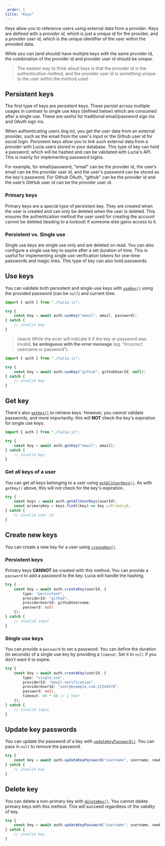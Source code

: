 ```yaml
---
_order: 1
title: "Keys"
---
```


Keys allow you to reference users using external data from a _provider_. Keys are defined with a _provider id_, which is just a unique id for the provider, and a _provider user id_, which is the unique identifier of the user within the provided data.

While you can (and should) have multiple keys with the same provider id, the combination of the provider id and provider user id should be unique.

> The easiest way to think about keys is that the provider id is the authentication method, and the provider user id is something unique to the user within the method used.

## Persistent keys

The first type of keys are persistent keys. These persist across multiple usages in contrast to single use keys (defined below) which are consumed after a single use. These are useful for traditional email/password sign ins and OAuth sign ins.

When authenticating users (log in), you get the user data from an external provider, such as the email from the user's input or the Github user id for social login. Persistent keys allow you to link such external data from a _provider_ with Lucia users stored in your database. This type of key can hold a password, which will be hashed and can be validated with Lucia's API. This is mainly for implementing password logins.

For example, for email/password, "email" can be the provider id, the user’s email can be the provider user id, and the user's password can be stored as the key's password. For Github OAuth, "github" can be the provider id and the user’s GitHub user id can be the provider user id.

### Primary keys

Primary keys are a special type of persistent key. They are created when the user is created and can only be deleted when the user is deleted. This ensures the authentication method the user used for creating the account cannot be deleted (leading to a lockout) if someone else gains access to it.

### Persistent vs. Single use

Single use keys are single use only and are deleted on read. You can also configure a single use key to expire after a set duration of time. This is useful for implementing single use verification tokens for one-time passwords and magic links. This type of key can also hold passwords.

## Use keys

You can validate both persistent and single-use keys with [`useKey()`](/reference/api/auth#usekey) using the provided password (can be `null`) and current time.

```ts
import { auth } from "./lucia.js";

try {
	const key = await auth.useKey("email", email, password);
} catch {
	// invalid key
}
```

> (warn) While the error will indicate it if the key or password was invalid, **be ambiguous with the error message** (eg. "Incorrect username or password").

```ts
import { auth } from "./lucia.js";

try {
	const key = await auth.useKey("github", githubUserId, null);
} catch {
	// invalid key
}
```

## Get key

There's also [`getKey()`](/reference/api/auth#getkey) to retrieve keys. However, you cannot validate passwords, and more importantly, this will **NOT** check the key's expiration for single use keys.

```ts
import { auth } from "./lucia.js";

try {
	const key = await auth.getKey("email", email);
} catch {
	// invalid key
}
```

### Get all keys of a user

You can get all keys belonging to a user using [`getAllUserKeys()`](/reference/api/auth#getalluserkeys). As with `getKey()` above, this will not check for the key's expiration.

```ts
try {
	const keys = await auth.getAllUserKeys(userId);
	const primaryKey = keys.find((key) => key.isPrimary);
} catch {
	// invalid user id
}
```

## Create new keys

You can create a new key for a user using [`createKey()`](/reference/api/auth#createkey).

### Persistent keys

Primary keys **CANNOT** be created with this method. You can provide a `password` to add a password to the key. Lucia will handle the hashing.

```ts
try {
	const key = await auth.createKey(userId, {
		type: "persistent",
		providerId: "github",
		providerUserId: githubUsername,
		password: null
	});
} catch {
	// invalid input
}
```

### Single use keys

You can provide a `password` to set a password. You can define the duration (in seconds) of a single use key by providing a `timeout`. Set it to `null` if you don't want it to expire.

```ts
try {
	const key = await auth.createKey(userId, {
		type: "single_use",
		providerId: "email-verification",
		providerUserId: "user@example.com:12345678",
		password: null,
		timeout: 60 * 60 // 1 hour
	});
} catch {
	// invalid input
}
```

## Update key passwords

You can update the password of a key with [`updateKeyPassword()`](/reference/api/auth#updatekeypassword). You can pass in `null` to remove the password.

```ts
try {
	const key = await auth.updateKeyPassword("username", username, newPassword);
} catch {
	// invalid key
}
```

## Delete key

You can delete a non-primary key with [`deleteKey()`](/reference/api/auth#deletekey). You cannot delete primary keys with this method. This will succeed regardless of the validity of key.

```ts
try {
	const key = await auth.updateKeyPassword("username", username, newPassword);
} catch {
	// invalid key
}
```
